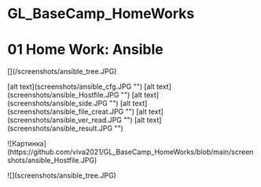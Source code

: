 # GL_BaseCamp_HomeWorks

<!DOCTYPE html>
<html>
<body>
<h1>01 Home Work: Ansible</h1>
<p></p>
<p>[](/screenshots/ansible_tree.JPG)</p>
[alt text](screenshots/ansible_cfg.JPG "")
[alt text](screenshots/ansible_Hostfile.JPG "")
[alt text](screenshots/ansible_side.JPG "")
[alt text](screenshots/ansible_file_creat.JPG "")
[alt text](screenshots/ansible_ver_read.JPG "")
[alt text](screenshots/ansible_result.JPG "")
<p>![Картинка](https://github.com/viva2021/GL_BaseCamp_HomeWorks/blob/main/screenshots/ansible_Hostfile.JPG)</p>
![](screenshots/ansible_tree.JPG)
</body>
</html>
